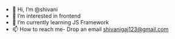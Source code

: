- 👋 Hi, I’m @shivani
- 👀 I’m interested in frontend
- 🌱 I’m currently learning JS Framework
- 📫 How to reach me- Drop an email shivanigaj123@gmail.com

<!---
shivanigaj/shivanigaj is a ✨ special ✨ repository because its `README.md` (this file) appears on your GitHub profile.
You can click the Preview link to take a look at your changes.
--->
